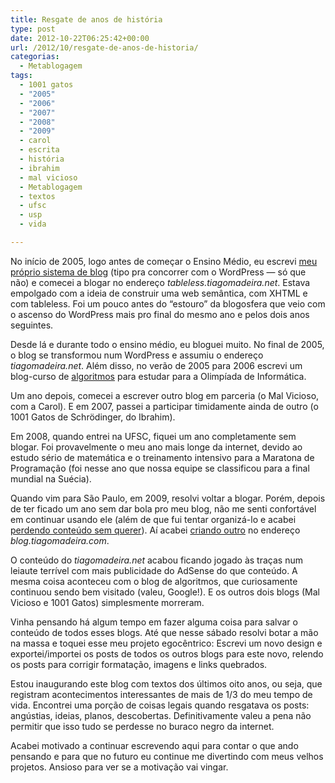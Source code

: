 ```yaml
---
title: Resgate de anos de história
type: post
date: 2012-10-22T06:25:42+00:00
url: /2012/10/resgate-de-anos-de-historia/
categorias:
  - Metablogagem
tags:
  - 1001 gatos
  - "2005"
  - "2006"
  - "2007"
  - "2008"
  - "2009"
  - carol
  - escrita
  - história
  - ibrahim
  - mal vicioso
  - Metablogagem
  - textos
  - ufsc
  - usp
  - vida

---
```

No início de 2005, logo antes de começar o Ensino Médio, eu escrevi [meu próprio sistema de blog][1] (tipo pra concorrer com o WordPress — só que não) e comecei a blogar no endereço _tableless.tiagomadeira.net_. Estava empolgado com a ideia de construir uma web semântica, com XHTML e com tableless. Foi um pouco antes do “estouro” da blogosfera que veio com o ascenso do WordPress mais pro final do mesmo ano e pelos dois anos seguintes.

Desde lá e durante todo o ensino médio, eu bloguei muito. No final de 2005, o blog se transformou num WordPress e assumiu o endereço _tiagomadeira.net_. Além disso, no verão de 2005 para 2006 escrevi um blog-curso de [algoritmos][2] para estudar para a Olimpíada de Informática.

Um ano depois, comecei a escrever outro blog em parceria (o Mal Vicioso, com a Carol). E em 2007, passei a participar timidamente ainda de outro (o 1001 Gatos de Schrödinger, do Ibrahim).

Em 2008, quando entrei na UFSC, fiquei um ano completamente sem blogar. Foi provavelmente o meu ano mais longe da internet, devido ao estudo sério de matemática e o treinamento intensivo para a Maratona de Programação (foi nesse ano que nossa equipe se classificou para a final mundial na Suécia).

Quando vim para São Paulo, em 2009, resolvi voltar a blogar. Porém, depois de ter ficado um ano sem dar bola pro meu blog, não me senti confortável em continuar usando ele (além de que fui tentar organizá-lo e acabei [perdendo conteúdo sem querer][3]). Aí acabei [criando outro][4] no endereço _blog.tiagomadeira.com_.

O conteúdo do _tiagomadeira.net_ acabou ficando jogado às traças num leiaute terrível com mais publicidade do AdSense do que conteúdo. A mesma coisa aconteceu com o blog de algoritmos, que curiosamente continuou sendo bem visitado (valeu, Google!). E os outros dois blogs (Mal Vicioso e 1001 Gatos) simplesmente morreram.

Vinha pensando há algum tempo em fazer alguma coisa para salvar o conteúdo de todos esses blogs. Até que nesse sábado resolvi botar a mão na massa e toquei esse meu projeto egocêntrico: Escrevi um novo design e exportei/importei os posts de todos os outros blogs para este novo, relendo os posts para corrigir formatação, imagens e links quebrados.

Estou inaugurando este blog com textos dos últimos oito anos, ou seja, que registram acontecimentos interessantes de mais de 1/3 do meu tempo de vida. Encontrei uma porção de coisas legais quando resgatava os posts: angústias, ideias, planos, descobertas. Definitivamente valeu a pena não permitir que isso tudo se perdesse no buraco negro da internet.

Acabei motivado a continuar escrevendo aqui para contar o que ando pensando e para que no futuro eu continue me divertindo com meus velhos projetos. Ansioso para ver se a motivação vai vingar.

 [1]: /2005/06/novo-site/
 [2]: /2006/01/algoritmos-o-que-e-um-algoritmo/
 [3]: /2009/02/conteudo-perdido/
 [4]: /2009/03/sobre-o-blog/

